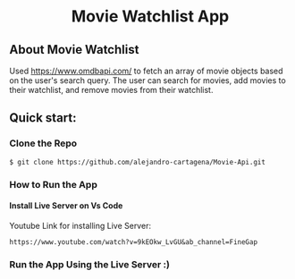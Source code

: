 # <p align="center">Movie Watchlist App</p>

## About Movie Watchlist

Used https://www.omdbapi.com/ to fetch an array of movie objects based on the user's search query. 
The user can search for movies, add movies to their watchlist, and remove movies from their watchlist.

## Quick start:

### Clone the Repo
```
$ git clone https://github.com/alejandro-cartagena/Movie-Api.git
````

### How to Run the App
#### Install Live Server on Vs Code
Youtube Link for installing Live Server:
```
https://www.youtube.com/watch?v=9kEOkw_LvGU&ab_channel=FineGap
````
### Run the App Using the Live Server :)

